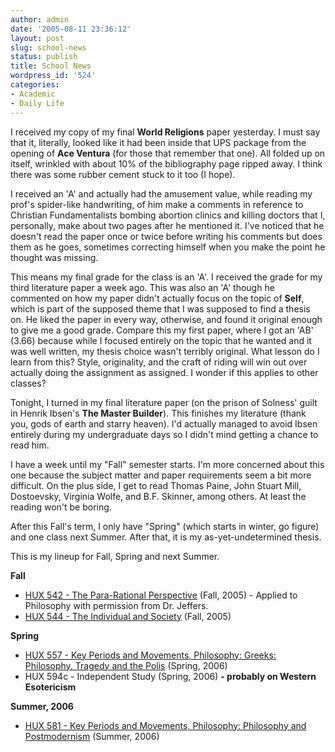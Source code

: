 ```yaml
---
author: admin
date: '2005-08-11 23:36:12'
layout: post
slug: school-news
status: publish
title: School News
wordpress_id: '524'
categories:
- Academic
- Daily Life
---
```


I received my copy of my final **World Religions** paper yesterday. I
must say that it, literally, looked like it had been inside that UPS
package from the opening of **Ace Ventura** (for those that remember
that one). All folded up on itself, wrinkled with about 10% of the
bibliography page ripped away. I think there was some rubber cement
stuck to it too (I hope).

I received an 'A' and actually had the amusement value, while reading my
prof's spider-like handwriting, of him make a comments in reference to
Christian Fundamentalists bombing abortion clinics and killing doctors
that I, personally, make about two pages after he mentioned it. I've
noticed that he doesn't read the paper once or twice before writing his
comments but does them as he goes, sometimes correcting himself when you
make the point he thought was missing.

This means my final grade for the class is an 'A'. I received the grade
for my third literature paper a week ago. This was also an 'A' though he
commented on how my paper didn't actually focus on the topic of
**Self**, which is part of the supposed theme that I was supposed to
find a thesis on. He liked the paper in every way, otherwise, and found
it original enough to give me a good grade. Compare this my first paper,
where I got an 'AB' (3.66) because while I focused entirely on the topic
that he wanted and it was well written, my thesis choice wasn't terribly
original. What lesson do I learn from this? Style, originality, and the
craft of riding will win out over actually doing the assignment as
assigned. I wonder if this applies to other classes?

Tonight, I turned in my final literature paper (on the prison of
Solness' guilt in Henrik Ibsen's **The Master Builder**). This finishes
my literature (thank you, gods of earth and starry heaven). I'd actually
managed to avoid Ibsen entirely during my undergraduate days so I didn't
mind getting a chance to read him.

I have a week until my "Fall" semester starts. I'm more concerned about
this one because the subject matter and paper requirements seem a bit
more difficult. On the plus side, I get to read Thomas Paine, John
Stuart Mill, Dostoevsky, Virginia Wolfe, and B.F. Skinner, among others.
At least the reading won't be boring.

After this Fall's term, I only have "Spring" (which starts in winter, go
figure) and one class next Summer. After that, it is my
as-yet-undetermined thesis.

This is my lineup for Fall, Spring and next Summer.

**Fall**

-   [HUX 542 - The Para-Rational
    Perspective](http://www.csudh.edu/hux/syllabi/542/default.htm)
    (Fall, 2005) - Applied to Philosophy with permission from Dr.
    Jeffers.
-   [HUX 544 - The Individual and
    Society](http://www.csudh.edu/hux/syllabi/544/default.htm) (Fall,
    2005)

**Spring**

-   [HUX 557 - Key Periods and Movements, Philosophy: Greeks:
    Philosophy, Tragedy and the
    Polis](http://www.csudh.edu/hux/syllabi/557/default.htm) (Spring,
    2006)
-   HUX 594c - Independent Study (Spring, 2006) **- probably on Western
    Esotericism**

**Summer, 2006**

-   [HUX 581 - Key Periods and Movements, Philosophy: Philosophy and
    Postmodernism](http://www.csudh.edu/hux/syllabi/581/default.htm)
    (Summer, 2006)

